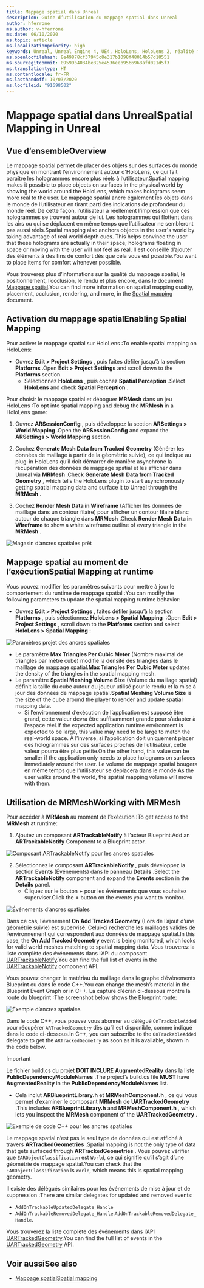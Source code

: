 ```yaml
---
title: Mappage spatial dans Unreal
description: Guide d’utilisation du mappage spatial dans Unreal
author: hferrone
ms.author: v-hferrone
ms.date: 06/10/2020
ms.topic: article
ms.localizationpriority: high
keywords: Unreal, Unreal Engine 4, UE4, HoloLens, HoloLens 2, réalité mixte, développement, fonctionnalités, documentation, guides, hologrammes, mappage spatial
ms.openlocfilehash: 8e49878cf37945c8e317b1098f48014b57d18551
ms.sourcegitcommit: 09599b4034be825e4536eeb9566968afd021d5f3
ms.translationtype: HT
ms.contentlocale: fr-FR
ms.lasthandoff: 10/03/2020
ms.locfileid: "91698502"
---
```

# <a name="spatial-mapping-in-unreal"></a><span data-ttu-id="1bd3d-104">Mappage spatial dans Unreal</span><span class="sxs-lookup"><span data-stu-id="1bd3d-104">Spatial Mapping in Unreal</span></span>

## <a name="overview"></a><span data-ttu-id="1bd3d-105">Vue d’ensemble</span><span class="sxs-lookup"><span data-stu-id="1bd3d-105">Overview</span></span>
<span data-ttu-id="1bd3d-106">Le mappage spatial permet de placer des objets sur des surfaces du monde physique en montrant l’environnement autour d’HoloLens, ce qui fait paraître les hologrammes encore plus réels à l’utilisateur.</span><span class="sxs-lookup"><span data-stu-id="1bd3d-106">Spatial mapping makes it possible to place objects on surfaces in the physical world by showing the world around the HoloLens, which makes holograms seem more real to the user.</span></span> <span data-ttu-id="1bd3d-107">Le mappage spatial ancre également les objets dans le monde de l’utilisateur en tirant parti des indications de profondeur du monde réel. De cette façon, l’utilisateur a réellement l’impression que ces hologrammes se trouvent autour de lui. Les hologrammes qui flottent dans les airs ou qui se déplacent en même temps que l’utilisateur ne sembleront pas aussi réels.</span><span class="sxs-lookup"><span data-stu-id="1bd3d-107">Spatial mapping also anchors objects in the user's world by taking advantage of real world depth cues. This helps convince the user that these holograms are actually in their space; holograms floating in space or moving with the user will not feel as real.</span></span> <span data-ttu-id="1bd3d-108">Il est conseillé d’ajouter des éléments à des fins de confort dès que cela vous est possible.</span><span class="sxs-lookup"><span data-stu-id="1bd3d-108">You want to place items for comfort whenever possible.</span></span>

<span data-ttu-id="1bd3d-109">Vous trouverez plus d’informations sur la qualité du mappage spatial, le positionnement, l’occlusion, le rendu et plus encore, dans le document [Mappage spatial](../../design/spatial-mapping.md).</span><span class="sxs-lookup"><span data-stu-id="1bd3d-109">You can find more information on spatial mapping quality, placement, occlusion, rendering, and more, in the [Spatial mapping](../../design/spatial-mapping.md) document.</span></span>

## <a name="enabling-spatial-mapping"></a><span data-ttu-id="1bd3d-110">Activation du mappage spatial</span><span class="sxs-lookup"><span data-stu-id="1bd3d-110">Enabling Spatial Mapping</span></span>

<span data-ttu-id="1bd3d-111">Pour activer le mappage spatial sur HoloLens :</span><span class="sxs-lookup"><span data-stu-id="1bd3d-111">To enable spatial mapping on HoloLens:</span></span>
- <span data-ttu-id="1bd3d-112">Ouvrez **Edit > Project Settings** , puis faites défiler jusqu’à la section **Platforms** .</span><span class="sxs-lookup"><span data-stu-id="1bd3d-112">Open **Edit > Project Settings** and scroll down to the **Platforms** section.</span></span>    
    + <span data-ttu-id="1bd3d-113">Sélectionnez **HoloLens** , puis cochez **Spatial Perception** .</span><span class="sxs-lookup"><span data-stu-id="1bd3d-113">Select **HoloLens** and check **Spatial Perception** .</span></span>

<span data-ttu-id="1bd3d-114">Pour choisir le mappage spatial et déboguer **MRMesh** dans un jeu HoloLens :</span><span class="sxs-lookup"><span data-stu-id="1bd3d-114">To opt into spatial mapping and debug the **MRMesh** in a HoloLens game:</span></span>
1. <span data-ttu-id="1bd3d-115">Ouvrez **ARSessionConfig** , puis développez la section **ARSettings > World Mapping** .</span><span class="sxs-lookup"><span data-stu-id="1bd3d-115">Open the **ARSessionConfig** and expand the **ARSettings > World Mapping** section.</span></span> 

2. <span data-ttu-id="1bd3d-116">Cochez **Generate Mesh Data from Tracked Geometry** (Générer les données de maillage à partir de la géométrie suivie), ce qui indique au plug-in HoloLens qu’il doit démarrer de manière asynchrone la récupération des données de mappage spatial et les afficher dans Unreal via **MRMesh** .</span><span class="sxs-lookup"><span data-stu-id="1bd3d-116">Check **Generate Mesh Data from Tracked Geometry** , which tells the HoloLens plugin to start asynchronously getting spatial mapping data and surface it to Unreal through the **MRMesh** .</span></span> 
3. <span data-ttu-id="1bd3d-117">Cochez **Render Mesh Data in Wireframe** (Afficher les données de maillage dans un contour filaire) pour afficher un contour filaire blanc autour de chaque triangle dans **MRMesh** .</span><span class="sxs-lookup"><span data-stu-id="1bd3d-117">Check **Render Mesh Data in Wireframe** to show a white wireframe outline of every triangle in the **MRMesh** .</span></span> 

![Magasin d’ancres spatiales prêt](images/unreal-spatialmapping-arsettings.PNG)


## <a name="spatial-mapping-at-runtime"></a><span data-ttu-id="1bd3d-119">Mappage spatial au moment de l’exécution</span><span class="sxs-lookup"><span data-stu-id="1bd3d-119">Spatial Mapping at runtime</span></span>
<span data-ttu-id="1bd3d-120">Vous pouvez modifier les paramètres suivants pour mettre à jour le comportement du runtime de mappage spatial :</span><span class="sxs-lookup"><span data-stu-id="1bd3d-120">You can modify the following parameters to update the spatial mapping runtime behavior:</span></span>

- <span data-ttu-id="1bd3d-121">Ouvrez **Edit > Project Settings** , faites défiler jusqu’à la section **Platforms** , puis sélectionnez **HoloLens > Spatial Mapping**  :</span><span class="sxs-lookup"><span data-stu-id="1bd3d-121">Open **Edit > Project Settings** , scroll down to the **Platforms** section and select **HoloLens > Spatial Mapping** :</span></span> 

![Paramètres projet des ancres spatiales](images/unreal-spatialmapping-projectsettings.PNG)

- <span data-ttu-id="1bd3d-123">Le paramètre **Max Triangles Per Cubic Meter** (Nombre maximal de triangles par mètre cube) modifie la densité des triangles dans le maillage de mappage spatial.</span><span class="sxs-lookup"><span data-stu-id="1bd3d-123">**Max Triangles Per Cubic Meter** updates the density of the triangles in the spatial mapping mesh.</span></span>  
- <span data-ttu-id="1bd3d-124">Le paramètre **Spatial Meshing Volume Size** (Volume du maillage spatial) définit la taille du cube autour du joueur utilisé pour le rendu et la mise à jour des données de mappage spatial.</span><span class="sxs-lookup"><span data-stu-id="1bd3d-124">**Spatial Meshing Volume Size** is the size of the cube around the player to render and update spatial mapping data.</span></span>  
    + <span data-ttu-id="1bd3d-125">Si l’environnement d’exécution de l’application est supposé être grand, cette valeur devra être suffisamment grande pour s’adapter à l’espace réel.</span><span class="sxs-lookup"><span data-stu-id="1bd3d-125">If the expected application runtime environment is expected to be large, this value may need to be large to match the real-world space.</span></span>  <span data-ttu-id="1bd3d-126">À l’inverse, si l’application doit uniquement placer des hologrammes sur des surfaces proches de l’utilisateur, cette valeur pourra être plus petite.</span><span class="sxs-lookup"><span data-stu-id="1bd3d-126">On the other hand, this value can be smaller if the application only needs to place holograms on surfaces immediately around the user.</span></span> <span data-ttu-id="1bd3d-127">Le volume de mappage spatial bougera en même temps que l’utilisateur se déplacera dans le monde.</span><span class="sxs-lookup"><span data-stu-id="1bd3d-127">As the user walks around the world, the spatial mapping volume will move with them.</span></span> 

## <a name="working-with-mrmesh"></a><span data-ttu-id="1bd3d-128">Utilisation de MRMesh</span><span class="sxs-lookup"><span data-stu-id="1bd3d-128">Working with MRMesh</span></span>
<span data-ttu-id="1bd3d-129">Pour accéder à **MRMesh** au moment de l’exécution :</span><span class="sxs-lookup"><span data-stu-id="1bd3d-129">To get access to the **MRMesh** at runtime:</span></span>
1. <span data-ttu-id="1bd3d-130">Ajoutez un composant **ARTrackableNotify** à l’acteur Blueprint.</span><span class="sxs-lookup"><span data-stu-id="1bd3d-130">Add an **ARTrackableNotify** Component to a Blueprint actor.</span></span> 

![Composant ARTrackableNotify pour les ancres spatiales](images/unreal-spatialmapping-artrackablenotify.PNG)

2. <span data-ttu-id="1bd3d-132">Sélectionnez le composant **ARTrackableNotify** , puis développez la section **Events** (Événements) dans le panneau **Details** .</span><span class="sxs-lookup"><span data-stu-id="1bd3d-132">Select the **ARTrackableNotify** component and expand the **Events** section in the **Details** panel.</span></span> 
    - <span data-ttu-id="1bd3d-133">Cliquez sur le bouton **+** pour les événements que vous souhaitez superviser.</span><span class="sxs-lookup"><span data-stu-id="1bd3d-133">Click the **+** button on the events you want to monitor.</span></span> 

![Événements d’ancres spatiales](images/unreal-spatialmapping-events.PNG)

<span data-ttu-id="1bd3d-135">Dans ce cas, l’événement **On Add Tracked Geometry** (Lors de l’ajout d’une géométrie suivie) est supervisé. Celui-ci recherche les maillages valides de l’environnement qui correspondent aux données de mappage spatial.</span><span class="sxs-lookup"><span data-stu-id="1bd3d-135">In this case, the **On Add Tracked Geometry** event is being monitored, which looks for valid world meshes matching to spatial mapping data.</span></span> <span data-ttu-id="1bd3d-136">Vous trouverez la liste complète des événements dans l’API du composant [UARTrackableNotify](https://docs.unrealengine.com/API/Runtime/AugmentedReality/UARTrackableNotifyComponent/index.html).</span><span class="sxs-lookup"><span data-stu-id="1bd3d-136">You can find the full list of events in the [UARTrackableNotify](https://docs.unrealengine.com/API/Runtime/AugmentedReality/UARTrackableNotifyComponent/index.html) component API.</span></span> 

<span data-ttu-id="1bd3d-137">Vous pouvez changer le matériau du maillage dans le graphe d’événements Blueprint ou dans le code C++.</span><span class="sxs-lookup"><span data-stu-id="1bd3d-137">You can change the mesh’s material in the Blueprint Event Graph or in C++.</span></span> <span data-ttu-id="1bd3d-138">La capture d’écran ci-dessous montre la route du blueprint :</span><span class="sxs-lookup"><span data-stu-id="1bd3d-138">The screenshot below shows the Blueprint route:</span></span> 

![Exemple d’ancres spatiales](images/unreal-spatialmapping-example.PNG)

<span data-ttu-id="1bd3d-140">Dans le code C++, vous pouvez vous abonner au délégué `OnTrackableAdded` pour récupérer `ARTrackedGeometry` dès qu’il est disponible, comme indiqué dans le code ci-dessous.</span><span class="sxs-lookup"><span data-stu-id="1bd3d-140">In C++, you can subscribe to the `OnTrackableAdded` delegate to get the `ARTrackedGeometry` as soon as it is available, shown in the code below.</span></span> 

> [!IMPORTANT]
> <span data-ttu-id="1bd3d-141">Le fichier build.cs du projet **DOIT INCLURE** **AugmentedReality** dans la liste **PublicDependencyModuleNames** .</span><span class="sxs-lookup"><span data-stu-id="1bd3d-141">The project’s build.cs file **MUST** have **AugmentedReality** in the **PublicDependencyModuleNames** list.</span></span>
> - <span data-ttu-id="1bd3d-142">Cela inclut **ARBlueprintLibrary.h** et **MRMeshComponent.h** , ce qui vous permet d’examiner le composant **MRMesh** de **UARTrackedGeometry** .</span><span class="sxs-lookup"><span data-stu-id="1bd3d-142">This includes **ARBlueprintLibrary.h** and **MRMeshComponent.h** , which lets you inspect the **MRMesh** component of the **UARTrackedGeometry** .</span></span> 

![Exemple de code C++ pour les ancres spatiales](images/unreal-spatialmapping-examplecode.PNG)

<span data-ttu-id="1bd3d-144">Le mappage spatial n’est pas le seul type de données qui est affiché à travers **ARTrackedGeometries** .</span><span class="sxs-lookup"><span data-stu-id="1bd3d-144">Spatial mapping is not the only type of data that gets surfaced through **ARTrackedGeometries** .</span></span> <span data-ttu-id="1bd3d-145">Vous pouvez vérifier que `EARObjectClassification` est `World`, ce qui signifie qu’il s’agit d’une géométrie de mappage spatial.</span><span class="sxs-lookup"><span data-stu-id="1bd3d-145">You can check that the `EARObjectClassification` is `World`, which means this is spatial mapping geometry.</span></span> 

<span data-ttu-id="1bd3d-146">Il existe des délégués similaires pour les événements de mise à jour et de suppression :</span><span class="sxs-lookup"><span data-stu-id="1bd3d-146">There are similar delegates for updated and removed events:</span></span> 
- `AddOnTrackableUpdatedDelegate_Handle` 
- <span data-ttu-id="1bd3d-147">`AddOnTrackableRemovedDelegate_Handle`.</span><span class="sxs-lookup"><span data-stu-id="1bd3d-147">`AddOnTrackableRemovedDelegate_Handle`.</span></span> 

<span data-ttu-id="1bd3d-148">Vous trouverez la liste complète des événements dans l’API [UARTrackedGeometry](https://docs.unrealengine.com/API/Runtime/AugmentedReality/UARTrackedGeometry/index.html).</span><span class="sxs-lookup"><span data-stu-id="1bd3d-148">You can find the full list of events in the [UARTrackedGeometry](https://docs.unrealengine.com/API/Runtime/AugmentedReality/UARTrackedGeometry/index.html) API.</span></span>

## <a name="see-also"></a><span data-ttu-id="1bd3d-149">Voir aussi</span><span class="sxs-lookup"><span data-stu-id="1bd3d-149">See also</span></span>
* [<span data-ttu-id="1bd3d-150">Mappage spatial</span><span class="sxs-lookup"><span data-stu-id="1bd3d-150">Spatial mapping</span></span>](../../design/spatial-mapping.md)
